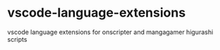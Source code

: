 # vscode-language-extensions
vscode language extensions for onscripter and mangagamer higurashi scripts
